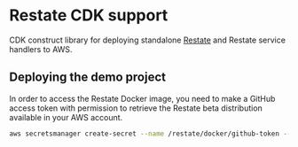 # Restate CDK support

CDK construct library for deploying standalone [Restate](https://restate.dev) and Restate service handlers to AWS.

## Deploying the demo project

In order to access the Restate Docker image, you need to make a GitHub access token with permission to retrieve the
Restate beta distribution available in your AWS account.

```sh
aws secretsmanager create-secret --name /restate/docker/github-token --secret-string $GITHUB_TOKEN
```